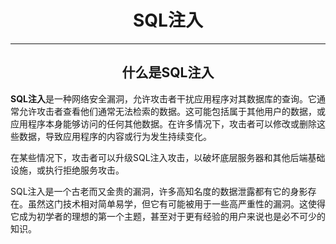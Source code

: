 # <center>SQL注入<center>

---
## <center>什么是SQL注入<center>

**SQL注入**是一种网络安全漏洞，允许攻击者干扰应用程序对其数据库的查询。它通常允许攻击者查看他们通常无法检索的数据。这可能包括属于其他用户的数据，或应用程序本身能够访问的任何其他数据。在许多情况下，攻击者可以修改或删除这些数据，导致应用程序的内容或行为发生持续变化。

在某些情况下，攻击者可以升级SQL注入攻击，以破坏底层服务器和其他后端基础设施，或执行拒绝服务攻击。

SQL注入是一个古老而又金贵的漏洞，许多高知名度的数据泄露都有它的身影存在。虽然这门技术相对简单易学，但它有可能被用于一些高严重性的漏洞。这使得它成为初学者的理想的第一个主题，甚至对于更有经验的用户来说也是必不可少的知识。